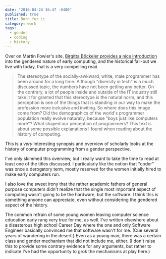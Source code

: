 ```yaml
---
date: "2016-04-24 16:47 -0400"
published: true
title: Born for it
category: work
tags: 
  - gender
  - coding
  - history
---
```

Over on Martin Fowler's site, [Birgitta Böckeler provides a nice introduction](http://martinfowler.com/articles/born-for-it.html) into the gendered nature of early computing, and the historical fall-out we live with today, that is a very compelling read.

> The stereotype of the socially-awkward, white, male programmer has been around for a long time. Although "diversity in tech" is a much discussed topic, the numbers have not been getting any better. On the contrary, a lot of people inside and outside of the IT industry still take it for granted that this stereotype is the natural norm, and this perception is one of the things that is standing in our way to make the profession more inclusive and inviting. So where does this image come from? Did the demographics of the world's programmer population really evolve naturally, because "boys just like computers more"? What shaped our perception of programmers? This text is about some possible explanations I found when reading about the history of computing.

This is a _very_ interesting synopsis and overview of scholarly looks at the history of computer programming from a gender perspective.

<a name="more"></a>

I've only skimmed this overview, but I really want to take the time to read at least one of the titles discussed. I particularly like the notion that "coder" was once a derogatory term, mostly reserved for the women initially hired to make early computers run.

I also love the sweet irony that the rather academic fathers of general purpose computers didn't realize that the single most important aspect of computing wasn't going to be the hardware, but the software. I think this is something anyone can appreciate, even without considering the gendered aspect of the history.

The common refrain of some young women leaving computer science education early rang very true for me, as well. I've written elsewhere about a disasterous high school Career Day where the one and only Software Engineer basically convinced me that software wasn't for me. (Cue several years of wandering in the desert.) Even as a young man, there was a certain class and gender mechanism that did not include me, either. (I don't raise this to provide some contrary evidence for any arguments, but rather to indicate I've had the opportunity to grok the mechanisms at play here.)
